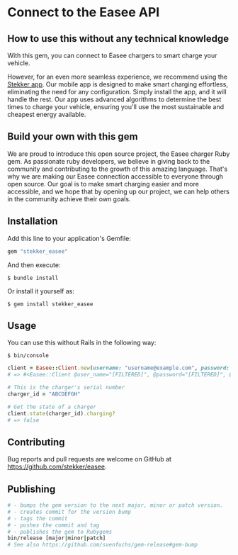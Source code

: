 # Connect to the Easee API

## How to use this without any technical knowledge

With this gem, you can connect to Easee chargers to smart charge your vehicle.

However, for an even more seamless experience, we recommend using
the [Stekker app](https://stekker.com/?utm_source=github&utm_medium=referral&utm_campaign=opensource). Our mobile app is
designed to make smart charging effortless, eliminating the need for any configuration. Simply install the app, and it
will handle the rest. Our app uses advanced algorithms to determine the best times to charge your vehicle, ensuring
you'll use the most sustainable and cheapest energy available.

## Build your own with this gem

We are proud to introduce this open source project, the Easee charger Ruby gem. As passionate ruby developers, we
believe in giving back to the community and contributing to the growth of this amazing language. That's why we are
making our Easee connection accessible to everyone through open source. Our goal is to make smart charging easier and
more accessible, and we hope that by opening up our project, we can help others in the community achieve their own
goals.

## Installation

Add this line to your application's Gemfile:

```ruby
gem "stekker_easee"
```

And then execute:

    $ bundle install

Or install it yourself as:

    $ gem install stekker_easee

## Usage

You can use this without Rails in the following way:

```
$ bin/console
```

```ruby
client = Easee::Client.new(username: "username@example.com", password: "password")
# => #<Easee::Client @user_name="[FILTERED]", @password="[FILTERED]", @token_cache=#<ActiveSupport::Cache::MemoryStore entries=0, ...

# This is the charger's serial number
charger_id = "ABCDEFGH"

# Get the state of a charger
client.state(charger_id).charging?
# => false
```

## Contributing

Bug reports and pull requests are welcome on GitHub at https://github.com/stekker/easee.

## Publishing

```bash
# - bumps the gem version to the next major, minor or patch version.
# - creates commit for the version bump
# - tags the commit
# - pushes the commit and tag
# - publishes the gem to Rubygems
bin/release [major|minor|patch]
# See also https://github.com/svenfuchs/gem-release#gem-bump
```
